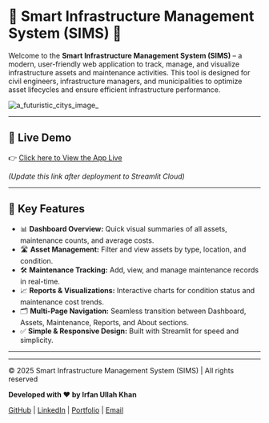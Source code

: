 # 🚧 Smart Infrastructure Management System (SIMS) 🚧

Welcome to the **Smart Infrastructure Management System (SIMS)** – a modern, user-friendly web application to track, manage, and visualize infrastructure assets and maintenance activities. This tool is designed for civil engineers, infrastructure managers, and municipalities to optimize asset lifecycles and ensure efficient infrastructure performance.

![a_futuristic_citys_image_](https://github.com/user-attachments/assets/467e1174-7a2a-43da-b906-574c8d57de1e)


---

## 📌 Live Demo
👉 [Click here to View the App Live](https://your-streamlit-app-link)

*(Update this link after deployment to Streamlit Cloud)*

---

## 🚀 Key Features
- 📊 **Dashboard Overview:** Quick visual summaries of all assets, maintenance counts, and average costs.
- 🛣️ **Asset Management:** Filter and view assets by type, location, and condition.
- 🛠️ **Maintenance Tracking:** Add, view, and manage maintenance records in real-time.
- 📈 **Reports & Visualizations:** Interactive charts for condition status and maintenance cost trends.
- 🗂️ **Multi-Page Navigation:** Seamless transition between Dashboard, Assets, Maintenance, Reports, and About sections.
- ✅ **Simple & Responsive Design:** Built with Streamlit for speed and simplicity.

---





---

© 2025 Smart Infrastructure Management System (SIMS) | All rights reserved

**Developed with ❤️ by Irfan Ullah Khan**

[GitHub](https://github.com/programmarself) | 
[LinkedIn](https://www.linkedin.com/in/iukhan/) | 
[Portfolio](https://programmarself.github.io/My_Portfolio/) | 
[Email](mailto:programmarself@gmail.com)
